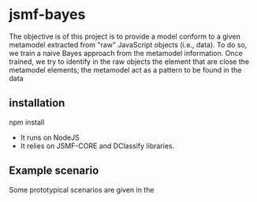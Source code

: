# jsmf-bayes
The objective is of this project is to provide a model conform to a given metamodel extracted from "raw" JavaScript objects
(i.e., data). To do so, we train a naive Bayes approach from the metamodel information. Once trained, we try to identify in the raw objects 
the element that are close the metamodel elements; the metamodel act as a pattern to be found in the data

## installation
npm install
- It runs on NodeJS
- It relies on JSMF-CORE and DClassify libraries.

## Example scenario
Some prototypical scenarios are given in the
